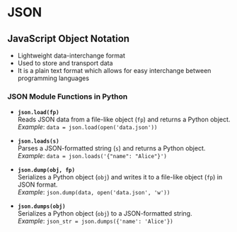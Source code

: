 # JSON

## JavaScript Object Notation
- Lightweight data-interchange format
- Used to store and transport data
- It is a plain text format which allows for easy interchange between programming languages

### JSON Module Functions in Python

- **`json.load(fp)`**  
  Reads JSON data from a file-like object (`fp`) and returns a Python object.  
  _Example_: `data = json.load(open('data.json'))`

- **`json.loads(s)`**  
  Parses a JSON-formatted string (`s`) and returns a Python object.  
  _Example_: `data = json.loads('{"name": "Alice"}')`

- **`json.dump(obj, fp)`**  
  Serializes a Python object (`obj`) and writes it to a file-like object (`fp`) in JSON format.  
  _Example_: `json.dump(data, open('data.json', 'w'))`

- **`json.dumps(obj)`**  
  Serializes a Python object (`obj`) to a JSON-formatted string.  
  _Example_: `json_str = json.dumps({'name': 'Alice'})`